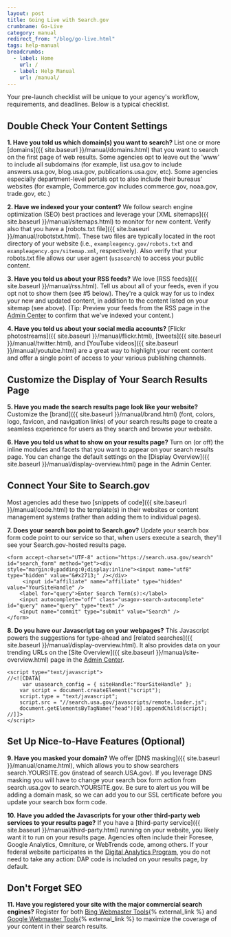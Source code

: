 ```yaml
---
layout: post
title: Going Live with Search.gov
crumbname: Go-Live
category: manual
redirect_from: "/blog/go-live.html"
tags: help-manual
breadcrumbs:
  - label: Home
    url: /
  - label: Help Manual
    url: /manual/
---
```

Your pre-launch checklist will be unique to your agency's workflow, requirements, and deadlines. Below is a typical checklist.

## Double Check Your Content Settings

<i class="icon-check"></i> **1. Have you told us which domain(s) you want to search?** List one or more [domains]({{ site.baseurl }}/manual/domains.html) that you want to search on the first page of web results. Some agencies opt to leave out the 'www' to include all subdomains (for example, list usa.gov to include answers.usa.gov, blog.usa.gov, publications.usa.gov, etc). Some agencies especially department-level portals opt to also include their bureaus' websites (for example, Commerce.gov includes commerce.gov, noaa.gov, trade.gov, etc.)

<i class="icon-check"></i> **2. Have we indexed your your content?** We follow search engine optimization (SEO) best practices and leverage your [XML sitemaps]({{ site.baseurl }}/manual/sitemaps.html) to monitor for new content. Verify also that you have a [robots.txt file]({{ site.baseurl }}/manual/robotstxt.html). These two files are typically located in the root directory of your website (i.e., `exampleagency.gov/robots.txt` and `exampleagency.gov/sitemap.xml`, respectively). Also verify that your robots.txt file allows our user agent (`usasearch`) to access your public content.

<i class="icon-check"></i> **3. Have you told us about your RSS feeds?** We love [RSS feeds]({{ site.baseurl }}/manual/rss.html). Tell us about all of your feeds, even if you opt not to show them (see #5 below). They're a quick way for us to index your new and updated content, in addition to the content listed on your sitemap (see above). (Tip: Preview your feeds from the RSS page in the [Admin Center](https://search.usa.gov/sites/) to confirm that we've indexed your content.)

<i class="icon-check"></i> **4. Have you told us about your social media accounts?** [Flickr photostreams]({{ site.baseurl }}/manual/flickr.html), [tweets]({{ site.baseurl }}/manual/twitter.html), and [YouTube videos]({{ site.baseurl }}/manual/youtube.html) are a great way to highlight your recent content and offer a single point of access to your various publishing channels. 

## Customize the Display of Your Search Results Page

<i class="icon-check"></i> **5. Have you made the search results page look like your website?** Customize the [brand]({{ site.baseurl }}/manual/brand.html) (font, colors, logo, favicon, and navigation links) of your search results page to create a seamless experience for users as they search and browse your website.

<i class="icon-check"></i> **6. Have you told us what to show on your results page?** Turn on (or off) the inline modules and facets that you want to appear on your search results page. You can change the default settings on the [Display Overview]({{ site.baseurl }}/manual/display-overview.html) page in the Admin Center.

## Connect Your Site to Search.gov

Most agencies add these two [snippets of code]({{ site.baseurl }}/manual/code.html) to the template(s) in their websites or content management systems (rather than adding them to individual pages).

<i class="icon-check"></i> **7. Does your search box point to Search.gov?** Update your search box form code point to our service so that, when users execute a search, they'll see your Search.gov-hosted results page.

	<form accept-charset="UTF-8" action="https://search.usa.gov/search" id="search_form" method="get"><div style="margin:0;padding:0;display:inline"><input name="utf8" type="hidden" value="&#x2713;" /></div>
		 <input id="affiliate" name="affiliate" type="hidden" value="YourSiteHandle" />
	 	<label for="query">Enter Search Term(s):</label>
	 	<input autocomplete="off" class="usagov-search-autocomplete" id="query" name="query" type="text" />
	 	<input name="commit" type="submit" value="Search" />
	</form>

<i class="icon-check"></i> **8. Do you have our Javascript tag on your webpages?** This Javascript powers the suggestions for type-ahead and [related searches]({{ site.baseurl }}/manual/display-overview.html). It also provides data on your trending URLs on the [Site Overview]({{ site.baseurl }}/manual/site-overview.html) page in the [Admin Center](https://search.usa.gov/sites/).

	<script type="text/javascript">
	//<![CDATA[
		 var usasearch_config = { siteHandle:"YourSiteHandle" };
	 	var script = document.createElement("script");
	 	script.type = "text/javascript";
	 	script.src = "//search.usa.gov/javascripts/remote.loader.js";
	 	document.getElementsByTagName("head")[0].appendChild(script);
	//]]>
	</script>

## Set Up Nice-to-Have Features (Optional)

<i class="icon-check"></i> **9. Have you masked your domain?** We offer [DNS masking]({{ site.baseurl }}/manual/cname.html), which allows you to show searchers search.YOURSITE.gov (instead of search.USA.gov). If you leverage DNS masking you will have to change your search box form action from search.usa.gov to search.YOURSITE.gov. Be sure to alert us you will be adding a domain mask, so we can add you to our SSL certificate before you update your search box form code.

<i class="icon-check"></i> **10. Have you added the Javascripts for your other third-party web services to your results page?** If you have a [third-party service]({{ site.baseurl }}/manual/third-party.html) running on your website, you likely want it to run on your results page. Agencies often include their Foresee, Google Analytics, Omniture, or WebTrends code, among others. If your federal website participates in the [Digital Analytics Program](https://www.digitalgov.gov/services/dap/), you do not need to take any action: DAP code is included on your results page, by default.

## Don't Forget SEO

<i class="icon-check"></i> **11. Have you registered your site with the major commercial search engines?** Register for both [Bing Webmaster Tools](https://www.bing.com/toolbox/webmaster){% external_link %} and [Google Webmaster Tools](https://www.google.com/webmasters/tools/home?hl=en){% external_link %} to maximize the coverage of your content in their search results.
